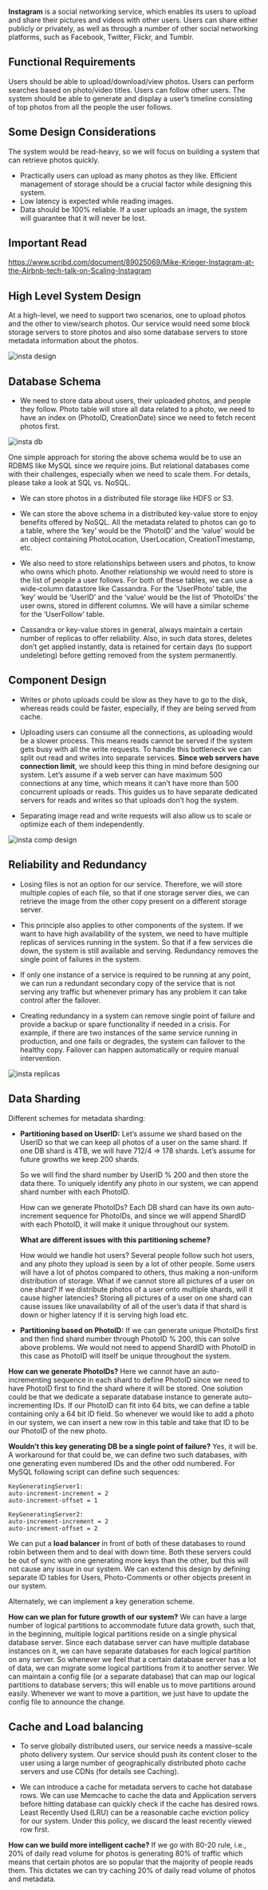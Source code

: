 **Instagram** is a social networking service, which enables its users to upload and share their pictures and videos with other users. Users can share either publicly or privately, as well as through a number of other social networking platforms, such as Facebook, Twitter, Flickr, and Tumblr.

## Functional Requirements

Users should be able to upload/download/view photos.
Users can perform searches based on photo/video titles.
Users can follow other users.
The system should be able to generate and display a user’s timeline consisting of top photos from all the people the user follows.

## Some Design Considerations
The system would be read-heavy, so we will focus on building a system that can retrieve photos quickly.

* Practically users can upload as many photos as they like. Efficient management of storage should be a crucial factor while designing this system.
* Low latency is expected while reading images.
* Data should be 100% reliable. If a user uploads an image, the system will guarantee that it will never be lost.

## Important Read
https://www.scribd.com/document/89025069/Mike-Krieger-Instagram-at-the-Airbnb-tech-talk-on-Scaling-Instagram

## High Level System Design
At a high-level, we need to support two scenarios, one to upload photos and the other to view/search photos. Our service would need some block storage servers to store photos and also some database servers to store metadata information about the photos.

![insta design](https://user-images.githubusercontent.com/6800366/37567179-38a5655a-2ae9-11e8-9fd6-5b6aa7547d93.png)

## Database Schema
* We need to store data about users, their uploaded photos, and people they follow. Photo table will store all data related to a photo, we need to have an index on (PhotoID, CreationDate) since we need to fetch recent photos first.

![insta db](https://user-images.githubusercontent.com/6800366/37567382-2ea79232-2aec-11e8-988c-48b7b35fa31e.png)

One simple approach for storing the above schema would be to use an RDBMS like MySQL since we require joins. But relational databases come with their challenges, especially when we need to scale them. For details, please take a look at SQL vs. NoSQL.

* We can store photos in a distributed file storage like HDFS or S3.

* We can store the above schema in a distributed key-value store to enjoy benefits offered by NoSQL. All the metadata related to photos can go to a table, where the ‘key’ would be the ‘PhotoID’ and the ‘value’ would be an object containing PhotoLocation, UserLocation, CreationTimestamp, etc.

* We also need to store relationships between users and photos, to know who owns which photo. Another relationship we would need to store is the list of people a user follows. For both of these tables, we can use a wide-column datastore like Cassandra. For the ‘UserPhoto’ table, the ‘key’ would be ‘UserID’ and the ‘value’ would be the list of ‘PhotoIDs’ the user owns, stored in different columns. We will have a similar scheme for the ‘UserFollow’ table.

* Cassandra or key-value stores in general, always maintain a certain number of replicas to offer reliability. Also, in such data stores, deletes don’t get applied instantly, data is retained for certain days (to support undeleting) before getting removed from the system permanently.

## Component Design
* Writes or photo uploads could be slow as they have to go to the disk, whereas reads could be faster, especially, if they are being served from cache.

* Uploading users can consume all the connections, as uploading would be a slower process. This means reads cannot be served if the system gets busy with all the write requests. To handle this bottleneck we can split out read and writes into separate services. **Since web servers have connection limit**, we should keep this thing in mind before designing our system. Let’s assume if a web server can have maximum 500 connections at any time, which means it can’t have more than 500 concurrent uploads or reads. This guides us to have separate dedicated servers for reads and writes so that uploads don’t hog the system.

* Separating image read and write requests will also allow us to scale or optimize each of them independently.

![insta comp design](https://user-images.githubusercontent.com/6800366/37567408-a2e7e048-2aec-11e8-9247-5b589534b1b3.png)

## Reliability and Redundancy
* Losing files is not an option for our service. Therefore, we will store multiple copies of each file, so that if one storage server dies, we can retrieve the image from the other copy present on a different storage server.

* This principle also applies to other components of the system. If we want to have high availability of the system, we need to have multiple replicas of services running in the system. So that if a few services die down, the system is still available and serving. Redundancy removes the single point of failures in the system.

* If only one instance of a service is required to be running at any point, we can run a redundant secondary copy of the service that is not serving any traffic but whenever primary has any problem it can take control after the failover.

* Creating redundancy in a system can remove single point of failure and provide a backup or spare functionality if needed in a crisis. For example, if there are two instances of the same service running in production, and one fails or degrades, the system can failover to the healthy copy. Failover can happen automatically or require manual intervention.

![insta replicas](https://user-images.githubusercontent.com/6800366/37567469-788c828a-2aed-11e8-8b16-60c9a7b0ca67.png)

## Data Sharding
Different schemes for metadata sharding:

* **Partitioning based on UserID:** Let’s assume we shard based on the UserID so that we can keep all photos of a user on the same shard. If one DB shard is 4TB, we will have 712/4 => 178 shards. Let’s assume for future growths we keep 200 shards.

    So we will find the shard number by UserID % 200 and then store the data there. To uniquely identify any photo in our system, we can append shard number with each PhotoID.

    How can we generate PhotoIDs? Each DB shard can have its own auto-increment sequence for PhotoIDs, and since we will append ShardID with each PhotoID, it will make it unique throughout our system.

    **What are different issues with this partitioning scheme?**

    How would we handle hot users? Several people follow such hot users, and any photo they upload is seen by a lot of other people.
    Some users will have a lot of photos compared to others, thus making a non-uniform distribution of storage.
    What if we cannot store all pictures of a user on one shard? If we distribute photos of a user onto multiple shards, will it cause higher latencies?
    Storing all pictures of a user on one shard can cause issues like unavailability of all of the user’s data if that shard is down or higher latency if it is serving high load etc.

* **Partitioning based on PhotoID:** If we can generate unique PhotoIDs first and then find shard number through PhotoID % 200, this can solve above problems. We would not need to append ShardID with PhotoID in this case as PhotoID will itself be unique throughout the system.

**How can we generate PhotoIDs?** Here we cannot have an auto-incrementing sequence in each shard to define PhotoID since we need to have PhotoID first to find the shard where it will be stored. One solution could be that we dedicate a separate database instance to generate auto-incrementing IDs. If our PhotoID can fit into 64 bits, we can define a table containing only a 64 bit ID field. So whenever we would like to add a photo in our system, we can insert a new row in this table and take that ID to be our PhotoID of the new photo.

**Wouldn’t this key generating DB be a single point of failure?** Yes, it will be. A workaround for that could be, we can define two such databases, with one generating even numbered IDs and the other odd numbered. For MySQL following script can define such sequences:

```
KeyGeneratingServer1:
auto-increment-increment = 2
auto-increment-offset = 1

KeyGeneratingServer2:
auto-increment-increment = 2
auto-increment-offset = 2
```
We can put a **load balancer** in front of both of these databases to round robin between them and to deal with down time. Both these servers could be out of sync with one generating more keys than the other, but this will not cause any issue in our system. We can extend this design by defining separate ID tables for Users, Photo-Comments or other objects present in our system.

Alternately, we can implement a key generation scheme.

**How can we plan for future growth of our system?** We can have a large number of logical partitions to accommodate future data growth, such that, in the beginning, multiple logical partitions reside on a single physical database server. Since each database server can have multiple database instances on it, we can have separate databases for each logical partition on any server. So whenever we feel that a certain database server has a lot of data, we can migrate some logical partitions from it to another server. We can maintain a config file (or a separate database) that can map our logical partitions to database servers; this will enable us to move partitions around easily. Whenever we want to move a partition, we just have to update the config file to announce the change.

## Cache and Load balancing
* To serve globally distributed users, our service needs a massive-scale photo delivery system. Our service should push its content closer to the user using a large number of geographically distributed photo cache servers and use CDNs (for details see Caching).

* We can introduce a cache for metadata servers to cache hot database rows. We can use Memcache to cache the data and Application servers before hitting database can quickly check if the cache has desired rows. Least Recently Used (LRU) can be a reasonable cache eviction policy for our system. Under this policy, we discard the least recently viewed row first.

**How can we build more intelligent cache?** If we go with 80-20 rule, i.e., 20% of daily read volume for photos is generating 80% of traffic which means that certain photos are so popular that the majority of people reads them. This dictates we can try caching 20% of daily read volume of photos and metadata.
